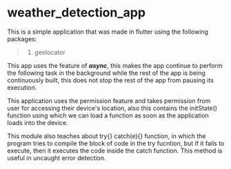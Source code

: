 # weather_detection_app

This is a simple application that was made in flutter using the following packages:

> 1. geolocator

This app uses the feature of <i><b>async</b></i>, this makes the app continue to perform the following task in the background while the rest of the app is being continuously built, this does not stop the rest of the app from pausing its execution.

This application uses the permission feature and takes permission from user for accessing their device's location, also this contains the initState() function using which we can load a function as soon as the application loads into the device.

This module also teaches about try{} catch(e){} function, in which the program tries to compile the block of code in the try fucntion, but if it fails to execute, then it executes the code inside the catch function. This method is useful in uncaught error detection.
